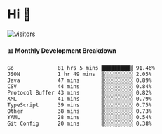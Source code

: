 # Hi 👋
 
![visitors](https://visitor-badge.glitch.me/badge?page_id=sorcererxw.sorcererx)

#### 📊 Monthly Development Breakdown

<!--START_SECTION:waka-->
```text
Go              81 hrs 5 mins █████████▒ 91.46%
JSON            1 hr 49 mins  ▒░░░░░░░░░ 2.05%
Java            47 mins       ▒░░░░░░░░░ 0.89%
CSV             44 mins       ▒░░░░░░░░░ 0.84%
Protocol Buffer 43 mins       ▒░░░░░░░░░ 0.82%
XML             41 mins       ▒░░░░░░░░░ 0.79%
TypeScript      39 mins       ▒░░░░░░░░░ 0.75%
Other           38 mins       ▒░░░░░░░░░ 0.73%
YAML            28 mins       ▒░░░░░░░░░ 0.54%
Git Config      20 mins       ▒░░░░░░░░░ 0.38%
```
<!--END_SECTION:waka-->
